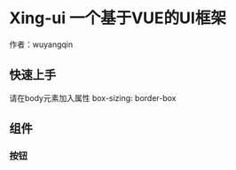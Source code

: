 # Xing-ui 一个基于VUE的UI框架



作者：wuyangqin

## 快速上手

请在body元素加入属性 box-sizing: border-box

## 组件
### 按钮

